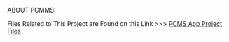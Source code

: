 ABOUT PCMMS:

Files Related to This Project are Found on this Link >>>
<a href="https://drive.google.com/open?id=1cc2evs8YUdHjdJGztIFUFpq8zYYuKX0-">PCMS App Project Files</a>
